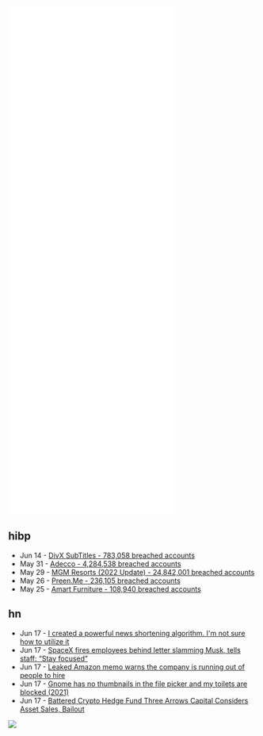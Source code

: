 ![Metrics](https://raw.githubusercontent.com/phixion/phixion/master/metrics.svg)

## hibp

<!--
for https://github.com/phixion/phixion/blob/main/.github/workflows/feeds.yml
-->
<!--START_SECTION:haveibeenpwnd-->
- Jun 14 - [DivX SubTitles - 783,058 breached accounts](https://haveibeenpwned.com/PwnedWebsites#DivXSubTitles)
- May 31 - [Adecco - 4,284,538 breached accounts](https://haveibeenpwned.com/PwnedWebsites#Adecco)
- May 29 - [MGM Resorts (2022 Update) - 24,842,001 breached accounts](https://haveibeenpwned.com/PwnedWebsites#MGM2022Update)
- May 26 - [Preen.Me - 236,105 breached accounts](https://haveibeenpwned.com/PwnedWebsites#PreenMe)
- May 25 - [Amart Furniture - 108,940 breached accounts](https://haveibeenpwned.com/PwnedWebsites#AmartFurniture)
<!--END_SECTION:haveibeenpwnd-->

## hn

<!--
for https://github.com/phixion/phixion/blob/main/.github/workflows/feeds.yml
-->
<!--START_SECTION:hn-->
- Jun 17 - [I created a powerful news shortening algorithm. I'm not sure how to utilize it](https://news.ycombinator.com/item?id=31779260)
- Jun 17 - [SpaceX fires employees behind letter slamming Musk, tells staff: “Stay focused”](https://arstechnica.com/tech-policy/2022/06/spacex-fired-employees-who-wrote-letter-slamming-musks-embarrassing-behavior/)
- Jun 17 - [Leaked Amazon memo warns the company is running out of people to hire](https://www.vox.com/recode/23170900/leaked-amazon-memo-warehouses-hiring-shortage)
- Jun 17 - [Gnome has no thumbnails in the file picker and my toilets are blocked (2021)](https://jayfax.neocities.org/mediocrity/gnome-has-no-thumbnails-in-the-file-picker.html)
- Jun 17 - [Battered Crypto Hedge Fund Three Arrows Capital Considers Asset Sales, Bailout](https://www.wsj.com/articles/battered-crypto-hedge-fund-three-arrows-capital-considers-asset-sales-bailout-11655469932)
<!--END_SECTION:hn-->

<!--
for https://yhype.me
-->
![](https://hit.yhype.me/github/profile?user_id=13013670)
